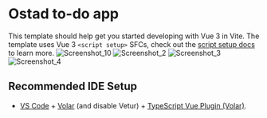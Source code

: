 # Ostad to-do app

This template should help get you started developing with Vue 3 in Vite. The template uses Vue 3 `<script setup>` SFCs, check out the [script setup docs](https://v3.vuejs.org/api/sfc-script-setup.html#sfc-script-setup) to learn more.
![Screenshot_10](https://github.com/AmirHam-Za/vue-assignment-11/assets/125890933/481e1161-f44e-44f7-9ccc-5d9b632a8a2b)
![Screenshot_2](https://github.com/AmirHam-Za/vue-assignment-11/assets/125890933/d2708195-d457-43a9-b288-beaa22f8fe81)
![Screenshot_3](https://github.com/AmirHam-Za/vue-assignment-11/assets/125890933/5cd07a08-40fa-4557-8756-7ad873c79f21)
![Screenshot_4](https://github.com/AmirHam-Za/vue-assignment-11/assets/125890933/492a8960-9bdc-42cc-bdb6-f4eac1270612)

## Recommended IDE Setup

- [VS Code](https://code.visualstudio.com/) + [Volar](https://marketplace.visualstudio.com/items?itemName=Vue.volar) (and disable Vetur) + [TypeScript Vue Plugin (Volar)](https://marketplace.visualstudio.com/items?itemName=Vue.vscode-typescript-vue-plugin).

